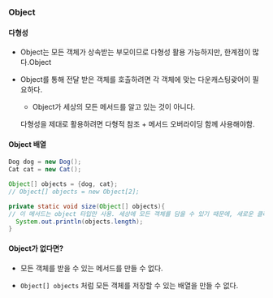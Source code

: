 ### Object


#### 다형성

- Object는 모든 객체가 상속받는 부모이므로 다형성 활용 가능하지만, 한계점이 많다.Object
- Object를 통해 전달 받은 객체를 호출하려면 각 객체에 맞는 다운캐스팅괒어이 필요하다.
  - Object가 세상의 모든 메서드를 알고 있는 것이 아니다.

  다형성을 제대로 활용하려면 다형적 참조 + 메서드 오버라이딩 함께 사용해야함.

#### Object 배열

```java
Dog dog = new Dog();
Cat cat = new Cat();

Object[] objects = {dog, cat};
// Object[] objects = new Object[2];

private static void size(Object[] objects){
// 이 메서드는 object 타입만 사용. 세상에 모든 객체를 담을 수 있기 때문에, 새로운 클래스가 추가되거나 변경되어도 이 메서드ㅡㄹ 수정하지 않아도 된다.
  System.out.println(objects.length);
}

```

#### Object가 없다면?

- 모든 객체를 받을 수 있는 메서드를 만들 수 없다.

- `Object[] objects` 처럼 모든 객체를 저장할 수 있는 배열을 만들 수 없다.

